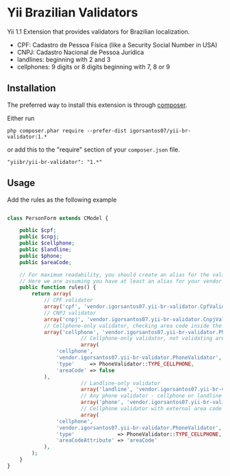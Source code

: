 Yii Brazilian Validators
=========================

Yii 1.1 Extension that provides validators for Brazilian localization.

* CPF: Cadastro de Pessoa Física (like a Security Social Number in USA) 
* CNPJ: Cadastro Nacional de Pessoa Jurídica
* landlines: beginning with 2 and 3
* cellphones: 9 digits or 8 digits beginning with 7, 8 or 9

Installation
------------

The preferred way to install this extension is through [composer](http://getcomposer.org/download/).

Either run

```
php composer.phar require --prefer-dist igorsantos07/yii-br-validator:1.*
```

or add this to the "require" section of your `composer.json` file.

```
"yiibr/yii-br-validator": "1.*"
```

Usage
-----

Add the rules as the following example

```php

class PersonForm extends CModel {

	public $cpf;
	public $cnpj;
	public $cellphone;
	public $landline;
	public $phone;
	public $areaCode;

	// For maximum readability, you should create an alias for the validator folder :)
	// Here we are assuming you have at least an alias for your vendor folder.
	public function rules() {
		return array(
			// CPF validator
			array('cpf', 'vendor.igorsantos07.yii-br-validator.CpfValidator'),
			// CNPJ validator
			array('cnpj', 'vendor.igorsantos07.yii-br-validator.CnpjValidator'),
			// Cellphone-only validator, checking area code inside the field
			array('cellphone', 'vendor.igorsantos07.yii-br-validator.PhoneValidator', 'type' => PhoneValidator::TYPE_CELLPHONE),
                        // Cellphone-only validator, not validating area code
                        array(
				'cellphone',
				'vendor.igorsantos07.yii-br-validator.PhoneValidator',
				'type'     => PhoneValidator::TYPE_CELLPHONE,
				'areaCode' => false
			),
                        // Landline-only validator
                        array('landline', 'vendor.igorsantos07.yii-br-validator.PhoneValidator', 'type' => PhoneValidator::TYPE_LANDLINE),
                        // Any phone validator - cellphone or landline
                        array('phone', 'vendor.igorsantos07.yii-br-validator.PhoneValidator'),
                        // Cellphone validator with external area code check
                        array(
				'cellphone',
				'vendor.igorsantos07.yii-br-validator.PhoneValidator',
				'type'              => PhoneValidator::TYPE_CELLPHONE,
				'areaCodeAttribute' => 'areaCode'
			),
		);
	}
}
```
